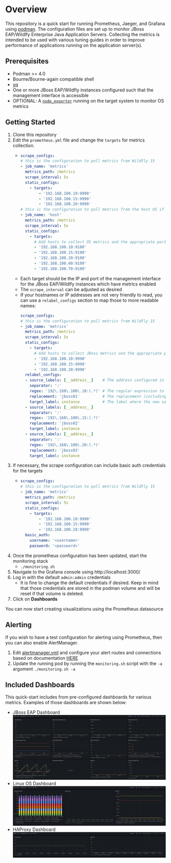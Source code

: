 # Overview

This repository is a quick start for running Prometheus, Jaeger, and Grafana using [podman](https://podman.io/). The configuration files are set up to monitor JBoss EAP/Wildlfy Enterprise Java Application Servers. Collecting the metrics is intended to be used with various tuning guides in order to improve performance of applications running on the application server(s).

## Prerequisites

* Podman >= 4.0
* Bourne/Bourne-again compatible shell
* [yq](https://mikefarah.gitbook.io/yq)
* One or more JBoss EAP/Wildfly instances configured such that the management interface is accessible
* OPTIONAL: A [`node_exporter`](https://github.com/prometheus/node_exporter) running on the target system to monitor OS metrics

## Getting Started

1. Clone this repository
1. Edit the `prometheus.yml` file and change the `targets` for metrics collection.
   *  ```yaml
      scrape_configs:
      # this is the configuration to poll metrics from WildFly 15
      - job_name: 'metrics'
        metrics_path: /metrics
        scrape_interval: 5s
        static_configs:
          - targets:
              - '192.168.100.10:9990'
              - '192.168.100.15:9990'
              - '192.168.100.20:9990'
      # this is the configuration to poll metrics from the host OS if `node_exporter` is installed
      - job_name: 'host'
        metrics_path: /metrics
        scrape_interval: 5s
        static_configs:
          - targets:
            # Add hosts to collect OS metrics and the appropriate port
            - '192.168.100.10:9100'
            - '192.168.100.15:9100'
            - '192.168.100.20:9100'
            - '192.168.100.60:9100'
            - '192.168.100.70:9100'
      ```
    * Each target should be the IP and port of the management interface for the JBoss EAP/Wildlfy instances which have metrics enabled
    * The `scrape_interval` can be adjusted as desired
    * If your hostnames or IP addresses are not very friendly to read, you can use a `relabel_configs` section to map those to more readable names:
      ```yaml
      scrape_configs:
      # this is the configuration to poll metrics from WildFly 15
      - job_name: 'metrics'
        metrics_path: /metrics
        scrape_interval: 5s
        static_configs:
          - targets:
            # Add hosts to collect JBoss metrics and the appropriate port
            - '192.168.100.10:9990'
            - '192.168.100.15:9990'
            - '192.168.100.20:9990'
        relabel_configs:
        - source_labels: [__address__]    # The address configured in the targets above
          separator: ':'
          regex: '192\.168\.100\.10:(.*)' # The regular expression to match with
          replacement: 'jboss01'          # The replacement (including any capture groups)
          target_label: instance          # The label where the new value will be placed
        - source_labels: [__address__]
          separator: ':'
          regex: '192\.168\.100\.15:(.*)'
          replacement: 'jboss02'
          target_label: instance
        - source_labels: [__address__]
          separator: ':'
          regex: '192\.168\.100\.20:(.*)'
          replacement: 'jboss03'
          target_label: instance
      ```
1. If necessary, the scrape configuration can include basic auth credentials for the targets
   *  ```yaml
      scrape_configs:
      # this is the configuration to poll metrics from WildFly 15
      - job_name: 'metrics'
        metrics_path: /metrics
        scrape_interval: 5s
        static_configs:
          - targets:
              - '192.168.100.10:9990'
              - '192.168.100.15:9990'
              - '192.168.100.20:9990'
        basic_auth:
          username: '<username>'
          password: '<password>'
      ```
1. Once the prometheus configuration has been updated, start the monitoring stack
   * `./monitoring.sh`
1. Navigate to the Grafana console using http://localhost:3000/
1. Log in with the default `admin:admin` credentials
   * It is fine to change the default credentials if desired. Keep in mind that those credentials are stored in the podman volume and will be reset if that volume is deleted.
1. Click on **Dashboards**

You can now start creating visualizations using the Prometheus datasource


## Alerting

If you wish to have a test configuration for alerting using Prometheus, then you can also enable AlertManager.

1. Edit [alertmanager.yml](alertmanager.yml) and configure your alert routes and connections based on documentation [HERE](https://prometheus.io/docs/alerting/latest/configuration/)
1. Update the running pod by running the `monitoring.sh` script with the `-a` argument
   `./monitoring.sh -a`

## Included Dashboards

This quick-start includes from pre-configured dashboards for various metrics. Examples of those dashboards are shown below:

- JBoss EAP Dashboard ![JBoss EAP Dashboard](images/JBoss_EAP_Dashboard.png)
- Linux OS Dashboard ![Linux OS Dashboard](images/Linux_OS_Dashboard.png)
- HAProxy Dashboard ![HAProxy Dashboard](images/HAProxy_Dashboard.png)
